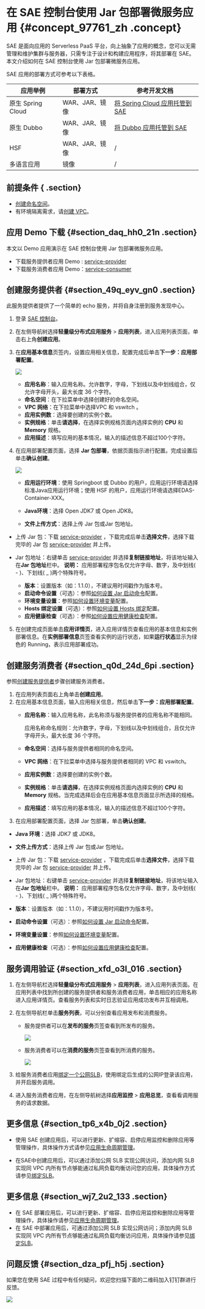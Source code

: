 # 在 SAE 控制台使用 Jar 包部署微服务应用 {#concept_97761_zh .concept}

SAE 是面向应用的 Serverless PaaS 平台，向上抽象了应用的概念，您可以无需管理和维护集群与服务器，只需专注于设计和构建应用程序，将其部署在 SAE。本文介绍如何在 SAE 控制台使用 Jar 包部署微服务应用。

SAE 应用的部署方式可参考以下表格。

|应用举例|部署方式|参考开发文档|
|----|----|------|
|原生 Spring Cloud|WAR、JAR、镜像|[将 Spring Cloud 应用托管到 SAE](https://help.aliyun.com/document_detail/123013.html)|
|原生 Dubbo|WAR、JAR、镜像|[将 Dubbo 应用托管到 SAE](https://help.aliyun.com/document_detail/123021.html)|
|HSF|WAR、JAR、镜像|/|
|多语言应用|镜像|/|

## 前提条件 { .section}

-   [创建命名空间](../cn.zh-CN/快速入门/准备工作.md#section_cu5_k9p_xuf)。
-   有环境隔离需求，请[创建 VPC](../cn.zh-CN/快速入门/准备工作.md#section_xrz_zr9_py3)。

## 应用 Demo 下载 {#section_daq_hh0_21n .section}

本文以 Demo 应用演示在 SAE 控制台使用 Jar 包部署微服务应用。

-   下载服务提供者应用 Demo : [service-provider](http://edas-hz.oss-cn-hangzhou.aliyuncs.com/demo/1.0/spring-boot-provider-1.0-SNAPSHOT.jar)
-   下载服务消费者应用 Demo：[service-consumer](http://edas-hz.oss-cn-hangzhou.aliyuncs.com/demo/1.0/spring-boot-consumer-1.0-SNAPSHOT.jar)

## 创建服务提供者 {#section_49q_eyv_gn0 .section}

此服务提供者提供了一个简单的 echo 服务，并将自身注册到服务发现中心。

1.  登录 [SAE 控制台](https://sae.console.aliyun.com)。
2.  在左侧导航树选择**轻量级分布式应用服务** \> **应用列表**，进入应用列表页面，单击右上角**创建应用**。
3.  在**应用基本信息**页签内，设置应用相关信息，配置完成后单击**下一步：应用部署配置**。

    ![](http://docs-aliyun.cn-hangzhou.oss.aliyun-inc.com/assets/pic/120281/cn_zh/1561951749953/%E5%BF%AB%E9%80%9F%E5%85%A5%E9%97%A81.png)

    -   **应用名称**：输入应用名称。允许数字，字母，下划线以及中划线组合，仅允许字母开头，最大长度 36 个字符。
    -   **命名空间**：在下拉菜单中选择创建好的命名空间。
    -   **VPC 网络**：在下拉菜单中选择VPC 和 vswitch 。
    -   **应用实例数**：选择要创建的实例个数。
    -   **实例规格**：单击**请选择**，在选择实例规格页面内选择实例的 **CPU** 和 **Memory** 规格。
    -   **应用描述**：填写应用的基本情况，输入的描述信息不超过100个字符。
4.  在应用部署配置页面，选择 **Jar 包部署**，依据页面指示进行配置。完成设置后单击**确认创建**。

    ![](https://aliware-images.oss-cn-hangzhou.aliyuncs.com/EDAS/Serverless/Serverless_console-JAR-deploy.png)

    -   **应用运行环境**：使用 Springboot 或 Dubbo 的用户，应用运行环境请选择标准Java应用运行环境；使用 HSF 的用户，应用运行环境请选择EDAS-Container-XXX。
    -   **Java环境**：选择 Open JDK7 或 Open JDK8。

    -   **文件上传方式**：选择上传 Jar 包或Jar 包地址。

-   上传 Jar 包：下载 [service-provider](http://edas-hz.oss-cn-hangzhou.aliyuncs.com/demo/1.0/spring-boot-provider-1.0-SNAPSHOT.jar) ，下载完成后单击**选择文件**，选择下载完毕的 Jar 包 [service-provider](http://edas-hz.oss-cn-hangzhou.aliyuncs.com/demo/1.0/spring-boot-provider-1.0-SNAPSHOT.jar) 并上传。
-   Jar 包地址：右键单击 [service-provider](http://edas-hz.oss-cn-hangzhou.aliyuncs.com/demo/1.0/spring-boot-provider-1.0-SNAPSHOT.jar) 并选择**复制链接地址**，将该地址输入在**Jar 包地址**栏中。
**说明：** 应用部署程序包名仅允许字母、数字，及中划线\( - \)、下划线\( \_ \)两个特殊符号。

    -   **版本**：设置版本（如：1.1.0），不建议用时间戳作为版本号。
    -   **启动命令设置**（可选）：参照[如何设置 Jar 启动命令](https://help.aliyun.com/document_detail/96677.html)配置。
    -   **环境变量设置**：参照[如何设置环境变量](https://help.aliyun.com/document_detail/96560.html)配置。
    -   **Hosts 绑定设置**（可选）：参照[如何设置 Hosts 绑定](https://help.aliyun.com/document_detail/100335.html)配置。
    -   **应用健康检查**（可选）：参照[如何设置应用健康检查](https://help.aliyun.com/document_detail/96713.html)配置。
5.  在创建完成页面单击**应用详情页**，进入应用详情页查看应用的基本信息和实例部署信息。在**实例部署信息**页签查看实例的运行状态，如果**运行状态**显示为绿色的 Running，表示应用部署成功。

## 创建服务消费者 {#section_q0d_24d_6pi .section}

参照[创建服务提供者](#section_49q_eyv_gn0)步骤创建服务消费者。

1.  在应用列表页面右上角单击**创建应用**。
2.  在应用基本信息页面，输入应用相关信息，然后单击**下一步：应用部署配置**。
    -   **应用名称**：输入应用名称，此名称须与服务提供者的应用名称不能相同。

        应用名称命名规则：允许数字，字母，下划线以及中划线组合，且仅允许字母开头，最大长度 36 个字符。

    -   **命名空间**：选择与服务提供者相同的命名空间。
    -   **VPC 网络**：在下拉菜单中选择与服务提供者相同的 VPC 和 vswitch。
    -   **应用实例数**：选择要创建的实例个数。
    -   **实例规格**：单击**请选择**，在选择实例规格页面内选择实例的 **CPU** 和 **Memory** 规格。当完成选择后会在应用基本信息页面显示所选择的规格。
    -   **应用描述**：填写应用的基本情况，输入的描述信息不超过100个字符。
3.  在应用部署配置页面，选择 Jar 包部署，单击**确认创建**。

-   **Java 环境**：选择 JDK7 或 JDK8。
-   **文件上传方式**：选择上传 Jar 包或Jar 包地址。

-   上传 Jar 包：下载 [service-provider](http://edas-hz.oss-cn-hangzhou.aliyuncs.com/demo/1.0/spring-boot-provider-1.0-SNAPSHOT.jar) ，下载完成后单击**选择文件**，选择下载完毕的 Jar 包 [service-provider](http://edas-hz.oss-cn-hangzhou.aliyuncs.com/demo/1.0/spring-boot-provider-1.0-SNAPSHOT.jar) 并上传。
-   Jar 包地址：右键单击 [service-provider](http://edas-hz.oss-cn-hangzhou.aliyuncs.com/demo/1.0/spring-boot-provider-1.0-SNAPSHOT.jar) 并选择**复制链接地址**，将该地址输入在**Jar 包地址**栏中。
**说明：** 应用部署程序包名仅允许字母、数字，及中划线\( - \)、下划线\( \_ \)两个特殊符号。

-   **版本**：设置版本（如：1.1.0），不建议用时间戳作为版本号。
-   **启动命令设置**（可选）：参照[如何设置 Jar 启动命令](https://help.aliyun.com/document_detail/96677.html)配置。
-   **环境变量设置**：参照[如何设置环境变量](https://help.aliyun.com/document_detail/96560.html)配置。
-   **应用健康检查**（可选）：参照[如何设置应用健康检查](https://help.aliyun.com/document_detail/96713.html)配置。

## 服务调用验证 {#section_xfd_o3l_016 .section}

1.  在左侧导航栏选择**轻量级分布式应用服务** \> **应用列表**，进入应用列表页面。在应用列表中找到所创建的服务提供者和服务消费者应用，单击相应的应用名称进入应用详情页。查看服务列表和实时日志验证应用成功发布并互相调用。
2.  在左侧导航栏单击**服务列表**，可以分别查看应用发布和消费服务。
    -   服务提供者可以在**发布的服务**页签查看到所发布的服务。

        ![](http://aliware-images.oss-cn-hangzhou.aliyuncs.com/edas/Severless/service-provider-service-list.png)

    -   服务消费者可以在**消费的服务**页签查看到所消费的服务。

        ![](http://aliware-images.oss-cn-hangzhou.aliyuncs.com/edas/Severless/service-consumer-service-list.png)

3.  给服务消费者应用[绑定一个公网SLB](https://help.aliyun.com/document_detail/113305.html)，使用绑定后生成的公网IP登录该应用，并开启服务调用。
4.  进入服务消费者应用，在左侧导航树选择**应用监控** \> **应用总览**，查看看调用服务的请求数据。

## 更多信息 {#section_tp6_x4b_0j2 .section}

-   使用 SAE 创建应用后，可以进行更新、扩缩容、启停应用监控和删除应用等管理操作，具体操作方式请参见[应用生命周期管理](https://help.aliyun.com/document_detail/113076.html)。

-   在SAE中创建应用后，可以通过添加公网 SLB 实现公网访问，添加内网 SLB 实现同 VPC 内所有节点够能通过私网负载均衡访问您的应用，具体操作方式请参见[绑定SLB](https://help.aliyun.com/document_detail/113305.html)。


## 更多信息 {#section_wj7_2u2_133 .section}

-   在 SAE 部署应用后，可以进行更新、扩缩容、启停应用监控和删除应用等管理操作，具体操作请参见[应用生命周期管理](https://help.aliyun.com/document_detail/113076.html)。
-   在 SAE 中部署应用后，可通过添加公网 SLB 实现公网访问；添加内网 SLB 实现同 VPC 内所有节点够能通过私网负载均衡访问应用，具体操作请参见[绑定SLB](https://help.aliyun.com/document_detail/113305.html)。

## 问题反馈 {#section_dza_pfj_h5j .section}

如果您在使用 SAE 过程中有任何疑问，欢迎您扫描下面的二维码加入钉钉群进行反馈。

![](https://aliware-images.oss-cn-hangzhou.aliyuncs.com/edas/EDAS-Serverless/Serverless-client-group.png)

